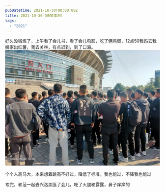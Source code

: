 ```yaml
---
pubDatetime: 2021-10-30T00:00:00Z
title: 2021-10-30（辅警体测）
tags:
  - "2021"
---
```


好久没锻炼了，上午看了会儿书，看了会儿电影，吃了俩鸡蛋，12点50我妈去我姨家出红薯，我去关林，有点迟到，到了口渴。
![](../../img/6904315-299491c2ca83d603.jpg)

个个人高马大，本来想着跳高不好过，降低了标准，我也能过，不降我也能过

考完，和范一起去兴洛湖逛了会儿，吃了火腿和露露，鼻子痒痒的

